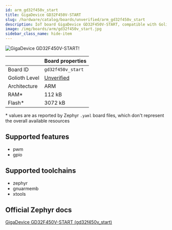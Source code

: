 ```yaml
---
id: arm_gd32f450v_start
title: GigaDevice GD32F450V-START
slug: /hardware/catalog/boards/unverified/arm_gd32f450v_start
description: IoT board GigaDevice GD32F450V-START, compatible with Golioth at unverified level.
image: /img/boards/arm/gd32f450v_start.jpg
sidebar_class_name: hide-item
---
```


[//]: # (This is an auto-generated file, do not edit! Changes to it will be lost upon re-generation)

![GigaDevice GD32F450V-START!](/img/boards/arm/gd32f450v_start.jpg "GigaDevice GD32F450V-START")

|                | Board properties     |
| -------------  | -------------------- |
| Board ID       | `gd32f450v_start` |
| Golioth Level  | [Unverified](/hardware#unverified-boards) |
| Architecture   | ARM |
| RAM*           | 112 kB |
| Flash*         | 3072 kB |

\* values are as reported by Zephyr `.yaml` board files, which don't represent the overall available resources



## Supported features

* pwm
* gpio

## Supported toolchains

* zephyr
* gnuarmemb
* xtools

## Official Zephyr docs

[GigaDevice GD32F450V-START (gd32f450v_start)](https://docs.zephyrproject.org/latest/boards/arm/gd32f450v_start/doc/index.html)
